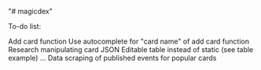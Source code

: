 "# magicdex"

To-do list:

Add card function
Use autocomplete for "card name" of add card function
Research manipulating card JSON
Editable table instead of static (see table example)
...
Data scraping of published events for popular cards
